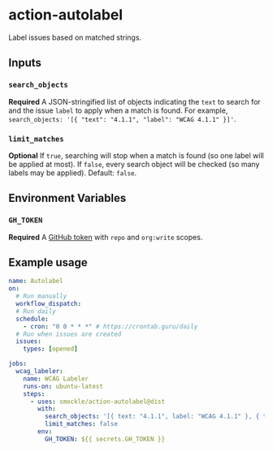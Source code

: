 # action-autolabel

Label issues based on matched strings.

## Inputs

### `search_objects`

**Required** A JSON-stringified list of objects indicating the `text` to search for and the issue `label` to apply when a match is found. For example, `search_objects: '[{ "text": "4.1.1", "label": "WCAG 4.1.1" }]'`.

### `limit_matches`

**Optional** If `true`, searching will stop when a match is found (so one label will be applied at most). If `false`, every search object will be checked (so many labels may be applied). Default: `false`.

## Environment Variables

### `GH_TOKEN`

**Required** A [GitHub token](https://docs.github.com/en/github/authenticating-to-github/keeping-your-account-and-data-secure/creating-a-personal-access-token) with `repo` and `org:write` scopes.

## Example usage

```YAML
name: Autolabel
on:
  # Run manually
  workflow_dispatch:
  # Run daily
  schedule:
    - cron: "0 0 * * *" # https://crontab.guru/daily
  # Run when issues are created
  issues:
    types: [opened]

jobs:
  wcag_labeler:
    name: WCAG Labeler
    runs-on: ubuntu-latest
    steps:
      - uses: smockle/action-autolabel@dist
        with:
          search_objects: '[{ text: "4.1.1", label: "WCAG 4.1.1" }, { text: "4.1.2", label: "4.1.2" }]'
          limit_matches: false
        env:
          GH_TOKEN: ${{ secrets.GH_TOKEN }}
```
